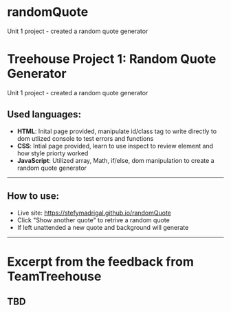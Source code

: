 # randomQuote
Unit 1 project - created a random quote generator
# Treehouse Project 1: Random Quote Generator
Unit 1 project - created a random quote generator

## Used languages:
* **HTML**: Inital page provided, manipulate id/class tag to write directly to dom utlized console to test errors and functions
* **CSS**: Intial page provided, learn to use inspect to review element and how style priorty worked
* **JavaScript**: Utilized array, Math, if/else, dom manipulation to create a random quote generator

---------

## How to use:
* Live site: https://stefymadrigal.github.io/randomQuote
* Click "Show another quote" to retrive a random quote
* If left unattended a new quote and background will generate

---------

# Excerpt from the feedback from TeamTreehouse

TBD
---------
